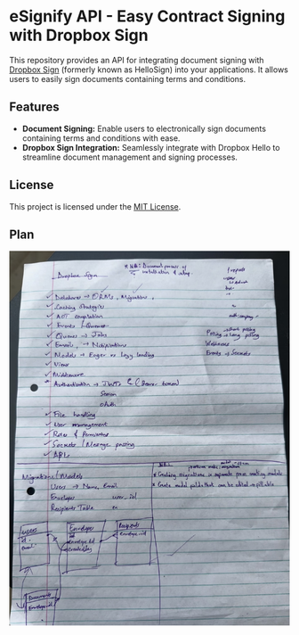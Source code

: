 # eSignify API - Easy Contract Signing with Dropbox Sign

This repository provides an API for integrating document signing with [Dropbox Sign](https://sign.dropbox.com/) (formerly known as HelloSign) into your applications. It allows users to easily sign documents containing terms and conditions.

## Features

-   **Document Signing:** Enable users to electronically sign documents containing terms and conditions with ease.
-   **Dropbox Sign Integration:** Seamlessly integrate with Dropbox Hello to streamline document management and signing processes.

## License

This project is licensed under the [MIT License](LICENSE).

## Plan

![plan](./plan_paper.jpg)
